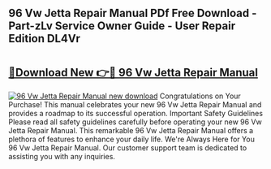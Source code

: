 ## 96 Vw Jetta Repair Manual PDf Free Download - Part-zLv Service Owner Guide - User Repair Edition DL4Vr

# <h2><a href="http://bc50001.oget.top/?id=96+Vw+Jetta+Repair+Manual">🔗Download New 👉🔴 96 Vw Jetta Repair Manual</a></h2>

[![96 Vw Jetta Repair Manual new download](https://i.imgur.com/5g1atiW.png)](http://bc50001.oget.top/?id=96+Vw+Jetta+Repair+Manual)
Congratulations on Your Purchase! This manual celebrates your new 96 Vw Jetta Repair Manual and provides a roadmap to its successful operation. Important Safety Guidelines Please read all safety guidelines carefully before operating your new 96 Vw Jetta Repair Manual. This remarkable 96 Vw Jetta Repair Manual offers a plethora of features to enhance your daily life. We're Always Here for You 96 Vw Jetta Repair Manual. Our customer support team is dedicated to assisting you with any inquiries.
